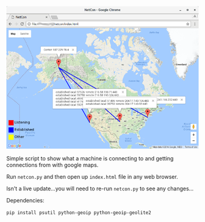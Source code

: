 ![Screenshot](/screenshot.png)

Simple script to show what a machine is connecting to and getting connections from with google 
maps.

Run ```netcon.py``` and then open up ```index.html``` file in any web browser.

Isn't a live update...you will need to re-run ```netcon.py``` to see any changes...

Dependencies:

```pip install psutil python-geoip python-geoip-geolite2```
